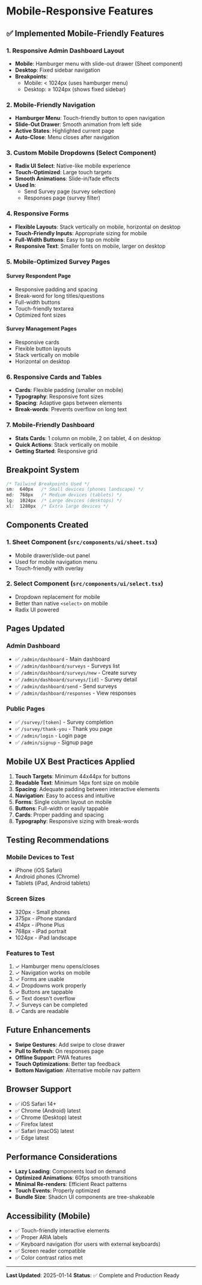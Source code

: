 # Mobile-Responsive Features

## ✅ Implemented Mobile-Friendly Features

### 1. **Responsive Admin Dashboard Layout**
- **Mobile**: Hamburger menu with slide-out drawer (Sheet component)
- **Desktop**: Fixed sidebar navigation
- **Breakpoints**: 
  - Mobile: < 1024px (uses hamburger menu)
  - Desktop: ≥ 1024px (shows fixed sidebar)

### 2. **Mobile-Friendly Navigation**
- **Hamburger Menu**: Touch-friendly button to open navigation
- **Slide-Out Drawer**: Smooth animation from left side
- **Active States**: Highlighted current page
- **Auto-Close**: Menu closes after navigation

### 3. **Custom Mobile Dropdowns (Select Component)**
- **Radix UI Select**: Native-like mobile experience
- **Touch-Optimized**: Large touch targets
- **Smooth Animations**: Slide-in/fade effects
- **Used In**:
  - Send Survey page (survey selection)
  - Responses page (survey filter)

### 4. **Responsive Forms**
- **Flexible Layouts**: Stack vertically on mobile, horizontal on desktop
- **Touch-Friendly Inputs**: Appropriate sizing for mobile
- **Full-Width Buttons**: Easy to tap on mobile
- **Responsive Text**: Smaller fonts on mobile, larger on desktop

### 5. **Mobile-Optimized Survey Pages**

#### Survey Respondent Page
- Responsive padding and spacing
- Break-word for long titles/questions
- Full-width buttons
- Touch-friendly textarea
- Optimized font sizes

#### Survey Management Pages
- Responsive cards
- Flexible button layouts
- Stack vertically on mobile
- Horizontal on desktop

### 6. **Responsive Cards and Tables**
- **Cards**: Flexible padding (smaller on mobile)
- **Typography**: Responsive font sizes
- **Spacing**: Adaptive gaps between elements
- **Break-words**: Prevents overflow on long text

### 7. **Mobile-Friendly Dashboard**
- **Stats Cards**: 1 column on mobile, 2 on tablet, 4 on desktop
- **Quick Actions**: Stack vertically on mobile
- **Getting Started**: Responsive grid

## Breakpoint System

```css
/* Tailwind Breakpoints Used */
sm:  640px   /* Small devices (phones landscape) */
md:  768px   /* Medium devices (tablets) */
lg:  1024px  /* Large devices (desktops) */
xl:  1280px  /* Extra large devices */
```

## Components Created

### 1. **Sheet Component** (`src/components/ui/sheet.tsx`)
- Mobile drawer/slide-out panel
- Used for mobile navigation menu
- Touch-friendly with overlay

### 2. **Select Component** (`src/components/ui/select.tsx`)
- Dropdown replacement for mobile
- Better than native `<select>` on mobile
- Radix UI powered

## Pages Updated

### Admin Dashboard
- ✅ `/admin/dashboard` - Main dashboard
- ✅ `/admin/dashboard/surveys` - Surveys list
- ✅ `/admin/dashboard/surveys/new` - Create survey
- ✅ `/admin/dashboard/surveys/[id]` - Survey detail
- ✅ `/admin/dashboard/send` - Send surveys
- ✅ `/admin/dashboard/responses` - View responses

### Public Pages
- ✅ `/survey/[token]` - Survey completion
- ✅ `/survey/thank-you` - Thank you page
- ✅ `/admin/login` - Login page
- ✅ `/admin/signup` - Signup page

## Mobile UX Best Practices Applied

1. **Touch Targets**: Minimum 44x44px for buttons
2. **Readable Text**: Minimum 14px font size on mobile
3. **Spacing**: Adequate padding between interactive elements
4. **Navigation**: Easy to access and intuitive
5. **Forms**: Single column layout on mobile
6. **Buttons**: Full-width or easily tappable
7. **Cards**: Proper padding and spacing
8. **Typography**: Responsive sizing with break-words

## Testing Recommendations

### Mobile Devices to Test
- iPhone (iOS Safari)
- Android phones (Chrome)
- Tablets (iPad, Android tablets)

### Screen Sizes
- 320px - Small phones
- 375px - iPhone standard
- 414px - iPhone Plus
- 768px - iPad portrait
- 1024px - iPad landscape

### Features to Test
1. ✓ Hamburger menu opens/closes
2. ✓ Navigation works on mobile
3. ✓ Forms are usable
4. ✓ Dropdowns work properly
5. ✓ Buttons are tappable
6. ✓ Text doesn't overflow
7. ✓ Surveys can be completed
8. ✓ Cards are readable

## Future Enhancements

- **Swipe Gestures**: Add swipe to close drawer
- **Pull to Refresh**: On responses page
- **Offline Support**: PWA features
- **Touch Optimizations**: Better tap feedback
- **Bottom Navigation**: Alternative mobile nav pattern

## Browser Support

- ✅ iOS Safari 14+
- ✅ Chrome (Android) latest
- ✅ Chrome (Desktop) latest
- ✅ Firefox latest
- ✅ Safari (macOS) latest
- ✅ Edge latest

## Performance Considerations

- **Lazy Loading**: Components load on demand
- **Optimized Animations**: 60fps smooth transitions
- **Minimal Re-renders**: Efficient React patterns
- **Touch Events**: Properly optimized
- **Bundle Size**: Shadcn UI components are tree-shakeable

## Accessibility (Mobile)

- ✅ Touch-friendly interactive elements
- ✅ Proper ARIA labels
- ✅ Keyboard navigation (for users with external keyboards)
- ✅ Screen reader compatible
- ✅ Color contrast ratios met

---

**Last Updated**: 2025-01-14
**Status**: ✅ Complete and Production Ready

